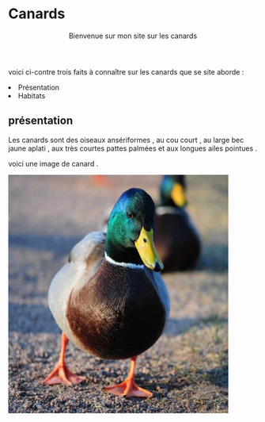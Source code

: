 <html lang="fr">
  <head>
    <h1>Canards</h1>
  </head>
  <body>
    <header>
      <p>Bienvenue sur mon site sur les canards</p>
    </header>
  <p>voici ci-contre trois faits à connaître sur les canards que se site aborde :</p>
	  <li>Présentation</li>
	  <li>Habitats</li>
    <h2>présentation</h2>
    <p>Les canards sont des oiseaux ansériformes , au cou court , au large bec jaune aplati , aux très courtes pattes palmées et aux longues ailes pointues .</p>
    <p>voici une image de canard .</p>
    <img src="image de canard.jpg">
    
  	  
  
